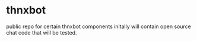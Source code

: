 thnxbot
=======

public repo for certain thnxbot components
initally will contain open source chat code that will be tested.
